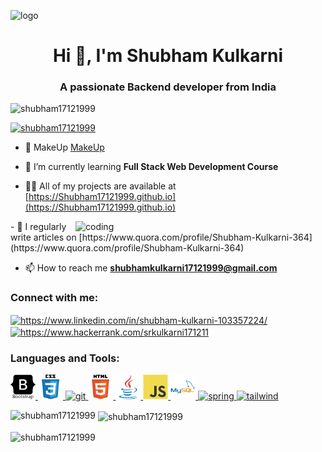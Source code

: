 ![logo](https://res.cloudinary.com/practicaldev/image/fetch/s--7-s6BXGM--/c_imagga_scale,f_auto,fl_progressive,h_420,q_auto,w_1000/https://dev-to-uploads.s3.amazonaws.com/i/th2i72qu0rnt6hr9zn43.jpg)

<!--
**Shubham17121999/Shubham17121999** is a ✨ _special_ ✨ repository because its `README.md` (this file) appears on your GitHub profile.

Here are some ideas to get you started:

- 🔭 I’m currently working on ...
- 🌱 I’m currently learning ...
- 👯 I’m looking to collaborate on ...
- 🤔 I’m looking for help with ...
- 💬 Ask me about ...
- 📫 How to reach me: ...
- 😄 Pronouns: ...
- ⚡ Fun fact: ...
-->

<h1 align="center">Hi 👋, I'm Shubham Kulkarni</h1>
<h3 align="center">A passionate Backend developer from India</h3>


<p align="left"> <img src="https://komarev.com/ghpvc/?username=shubham17121999&label=Profile%20views&color=0e75b6&style=flat" alt="shubham17121999" /> </p>

<p align="left"> <a href="https://github.com/ryo-ma/github-profile-trophy"><img src="https://github-profile-trophy.vercel.app/?username=shubham17121999" alt="shubham17121999" /></a> </p>

- 🔭 MakeUp [MakeUp](https://github.com/Shubham17121999/verdant-attack-1980)

- 🌱 I’m currently learning **Full Stack Web Development Course**

- 👨‍💻 All of my projects are available at [https://Shubham17121999.github.io](https://Shubham17121999.github.io)
 <img align="right" alt="coding" width="400" src="https://miro.medium.com/max/1400/0*W5_WMS72vBn74iqs.gif">
- 📝 I regularly write articles on [https://www.quora.com/profile/Shubham-Kulkarni-364](https://www.quora.com/profile/Shubham-Kulkarni-364)

- 📫 How to reach me **shubhamkulkarni17121999@gmail.com**


<h3 align="left">Connect with me:</h3>
<p align="left">
<a href="https://linkedin.com/in/https://www.linkedin.com/in/shubham-kulkarni-103357224/" target="blank"><img align="center" src="https://raw.githubusercontent.com/rahuldkjain/github-profile-readme-generator/master/src/images/icons/Social/linked-in-alt.svg" alt="https://www.linkedin.com/in/shubham-kulkarni-103357224/" height="30" width="40" /></a>
<a href="https://www.hackerrank.com/https://www.hackerrank.com/srkulkarni171211" target="blank"><img align="center" src="https://raw.githubusercontent.com/rahuldkjain/github-profile-readme-generator/master/src/images/icons/Social/hackerrank.svg" alt="https://www.hackerrank.com/srkulkarni171211" height="30" width="40" /></a>
</p>

<h3 align="left">Languages and Tools:</h3>
<p align="left"> <a href="https://getbootstrap.com" target="_blank" rel="noreferrer"> <img src="https://raw.githubusercontent.com/devicons/devicon/master/icons/bootstrap/bootstrap-plain-wordmark.svg" alt="bootstrap" width="40" height="40"/> </a> <a href="https://www.w3schools.com/css/" target="_blank" rel="noreferrer"> <img src="https://raw.githubusercontent.com/devicons/devicon/master/icons/css3/css3-original-wordmark.svg" alt="css3" width="40" height="40"/> </a> <a href="https://git-scm.com/" target="_blank" rel="noreferrer"> <img src="https://www.vectorlogo.zone/logos/git-scm/git-scm-icon.svg" alt="git" width="40" height="40"/> </a> <a href="https://www.w3.org/html/" target="_blank" rel="noreferrer"> <img src="https://raw.githubusercontent.com/devicons/devicon/master/icons/html5/html5-original-wordmark.svg" alt="html5" width="40" height="40"/> </a> <a href="https://www.java.com" target="_blank" rel="noreferrer"> <img src="https://raw.githubusercontent.com/devicons/devicon/master/icons/java/java-original.svg" alt="java" width="40" height="40"/> </a> <a href="https://developer.mozilla.org/en-US/docs/Web/JavaScript" target="_blank" rel="noreferrer"> <img src="https://raw.githubusercontent.com/devicons/devicon/master/icons/javascript/javascript-original.svg" alt="javascript" width="40" height="40"/> </a> <a href="https://www.mysql.com/" target="_blank" rel="noreferrer"> <img src="https://raw.githubusercontent.com/devicons/devicon/master/icons/mysql/mysql-original-wordmark.svg" alt="mysql" width="40" height="40"/> </a> <a href="https://spring.io/" target="_blank" rel="noreferrer"> <img src="https://www.vectorlogo.zone/logos/springio/springio-icon.svg" alt="spring" width="40" height="40"/> </a> <a href="https://tailwindcss.com/" target="_blank" rel="noreferrer"> <img src="https://www.vectorlogo.zone/logos/tailwindcss/tailwindcss-icon.svg" alt="tailwind" width="40" height="40"/> </a> </p>

<p><img align="left" src="https://github-readme-stats.vercel.app/api/top-langs?username=shubham17121999&show_icons=true&locale=en&layout=compact" alt="shubham17121999" /></p>

<p>&nbsp;<img align="center" src="https://github-readme-stats.vercel.app/api?username=shubham17121999&show_icons=true&locale=en" alt="shubham17121999" /></p>

<p><img align="center" src="https://github-readme-streak-stats.herokuapp.com/?user=shubham17121999&" alt="shubham17121999" /></p>

